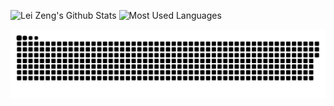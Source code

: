 <!--
**zengxiaolei/zengxiaolei** is a ✨ _special_ ✨ repository because its `README.md` (this file) appears on your GitHub profile.

Here are some ideas to get you started:

- 🔭 I’m currently working on ...
- 🌱 I’m currently learning ...
- 👯 I’m looking to collaborate on ...
- 🤔 I’m looking for help with ...
- 💬 Ask me about ...
- 📫 How to reach me: ...
- 😄 Pronouns: ...
- ⚡ Fun fact: ...
-->
![Lei Zeng's Github Stats](https://github-readme-stats.vercel.app/api?username=zengxiaolei&include_all_commits=true&rank_icon=default)
![Most Used Languages](https://github-readme-stats.vercel.app/api/top-langs/?username=zengxiaolei&layout=donut)

![github contribution grid snake animation](https://raw.githubusercontent.com/zengxiaolei/zengxiaolei/output/github-contribution-grid-snake.svg)
